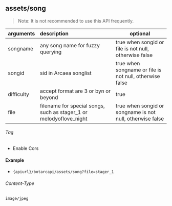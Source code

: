 ## assets/song

> Note: It is not recommended to use this API frequently.

| arguments  | description                                                        | optional                                                  |
|:-----------|:-------------------------------------------------------------------|-----------------------------------------------------------|
| songname   | any song name for fuzzy querying                                   | true when songid or file is not null, otherwise false     |
| songid     | sid in Arcaea songlist                                             | true when songname or file is not null, otherwise false   |
| difficulty | accept format are 3 or byn or beyond                               | true                                                      |
| file       | filename for special songs, such as stager_1 or melodyoflove_night | true when songid or songname is not null, otherwise false |

###### Tag

* Enable Cors

#### Example

+ `{apiurl}/botarcapi/assets/song?file=stager_1`

###### Content-Type

```
image/jpeg
```